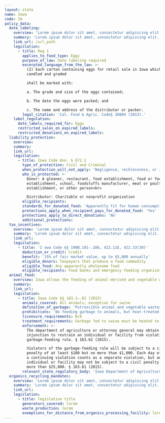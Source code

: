 ```yaml
---
layout: state
name: Iowa
code: IA
policy_data:
  date_labeling:
    overview: 'Lorem ipsum dolor sit amet, consectetur adipiscing elit. Curabitur tellus mi, consequat at laoreet eget, vestibulum nec dolor. Vivamus volutpat quam ac quam bibendum rutrum.'
    summary: 'Lorem ipsum dolor sit amet, consectetur adipiscing elit. Curabitur tellus mi, consequat at laoreet eget, vestibulum nec dolor. Vivamus volutpat quam ac quam bibendum rutrum.'
    link_url: /url_path
    legislation:
      - title: Reg 1
        applies_to_food_type: Eggs
        purpose_of_law: Date labeling required
        excerpted_language_from_the_law: >-
          (2) Each carton containing eggs for retail sale in Iowa which have been
          candled and graded

          shall be marked with:

          a. The grade and size of the eggs contained;

          b. The date the eggs were packed; and

          c. The name and address of the distributor or packer.
        legal_citation: 'Cal. Food & Agric. Code§ 36004 (2013).'
    label_regulation:
      date_labels_required_for: Eggs
      restricted_sales_on_expired_labels:
      restricted_donations_on_expired_labels:
  liability_protection:
    overview:
    summary:
    link_url:
    legislation:
      - title: Iowa Code Ann. § 672.1
        type_of_protection: Civil and Criminal
        when_protection_will_not_apply: 'Negligence, recklessness, or intentional misconduct, or if the donor or nonprofit had actual or constructive knowledge that the food was contaminated or harmful to health'
        who_is_protected: >-
          Donor: A gleaner, restaurant, food establishment, food or food services
          establishment, school, foodstuffs manufacturer, meat or poultry
          establishment, or other person<br>

          Distributor: Charitable or nonprofit organization
        eligible_recipients:
        standards_for_donated_food: 'Apparently fit for human consumption; includes food not readily marketable due to appearance, freshness, grade, or surplus but not defective canned goods'
        protections_apply_when_recipient_pays_for_donated_food: 'Yes'
        protections_apply_to_direct_donations: 'No'
        additional_protections:
  tax_incentives:
    overview: 'Lorem ipsum dolor sit amet, consectetur adipiscing elit. Curabitur tellus mi, consequat at laoreet eget, vestibulum nec dolor. Vivamus volutpat quam ac quam bibendum rutrum.'
    summary: 'Lorem ipsum dolor sit amet, consectetur adipiscing elit. Curabitur tellus mi, consequat at laoreet eget, vestibulum nec dolor. Vivamus volutpat quam ac quam bibendum rutrum.'
    link_url:
    legislation:
      - title: 'I owa Code §§ 190B.101-.106, 422.11E, 422.33(30)'
        deduction_or_credit: Credit
        benefit: '15% of fair market value, up to $5,000 annually'
        eligible_donors: Taxpayers that produce a food commodity
        eligible_food: Any apparently wholesome food
        eligible_recipients: Food banks and emergency feeding organizations
  animal_feed:
    overview: Iowa allows the feeding of animal-derived and vegetable waste to swine provided that it has been properly heat-treated. Individuals may feed household garbage to their own swine without heat-treating it.
    summary:
    link_url:
    legislation:
      - title: Iowa Code §§ 163.1–.62 (2015)
        animals_covered: All animals; exception for swine
        definition_of_garbage: 'Putrescible animal and vegetable wastes resulting from the handling, preparation, cooking, and consumption of foods, including animal carcasses or parts. “Garbage” includes all waste material, byproducts of a kitchen, restaurant, hotel, or slaughterhouse, every refuse accumulation of animal, fruit, or vegetable matter, liquids or otherwise, or grain not consumed, that is collected from hog sales pen floors in public stockyards. Animals or parts of animals, which are processed by slaughterhouses or rendering establishments, and which as part of the processing are heated to not less than 212 degrees Fahrenheit for thirty minutes, are not garbage for purposes of this chapter. § 163.26 (2015).'
        prohibitions: 'No feeding garbage to animals, but heat-treated garbage may be fed to swine and individuals may feed untreated household garbage to their own swine. §§ 163.26–.27 (2015).'
        licensure_requirements: N/A
        treatment_requirements: Garbage fed to swine must be heated to at least 212 degrees Fahrenheit for 30 minutes. § 163.26 (2015).
        enforcement: >-
          The department of agriculture or attorney general may obtain an
          injunction to restrain an individual or facility from violating the
          garbage-feeding rule. § 163.62 (2015).

          Violators of the garbage-feeding rule will be subject to a civil
          penalty of at least $100 but no more than $1,000. Each day of
          a continuing violation counts as a separate violation, but an
          individual or facility may not be subject to a civil penalty totaling
          more than $25,000. § 163.61 (2015).
        relevant_state_regulatory_body: 'Iowa Department of Agriculture & Land Stewardship (§ 163.1 (2015)), <a href="http://www.iowaagriculture.gov/">http://www.iowaagriculture.gov/</a>.'
  organics_recycling_mandates:
    overview: 'Lorem ipsum dolor sit amet, consectetur adipiscing elit. Curabitur tellus mi, consequat at laoreet eget, vestibulum nec dolor. Vivamus volutpat quam ac quam bibendum rutrum.'
    summary: 'Lorem ipsum dolor sit amet, consectetur adipiscing elit. Curabitur tellus mi, consequat at laoreet eget, vestibulum nec dolor. Vivamus volutpat quam ac quam bibendum rutrum.'
    link_url:
    legislation:
      - title: legislation title
        generators_covered: lorem
        waste_production: lorem
        exemptions_for_distance_from_organics_processing_facility: lorem
---
```

